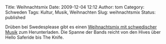 Title: Weihnachtsmix
Date: 2009-12-04 12:12
Author: tom
Category: Schweden
Tags: Kultur, Musik, Weihnachten
Slug: weihnachtsmix
Status: published

Drüben bei Swedesplease gibt es einen [Weihnachtsmix mit schwedischer
Musik](http://www.swedesplease.net/2009/12/03/swedesplease-christmas-mix-the-hives-hello-saferide-sally-shapiro-parker-lewis-the-knife-etc/)
zum Herunterladen. Die Spanne der Bands reicht von den Hives über Hello
Saferide bis The Knife.


